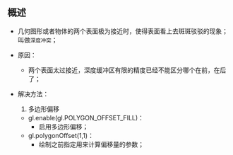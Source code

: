 ## 概述

* 几何图形或者物体的两个表面极为接近时，使得表面看上去斑斑驳驳的现象；叫做`深度冲突`；

* 原因：
  + 两个表面太过接近，深度缓冲区有限的精度已经不能区分哪个在前，在后了；

* 解决方法：
  1. 多边形偏移
    - gl.enable(gl.POLYGON_OFFSET_FILL)：
      - 启用多边形偏移；
    - gl.polygonOffset(1,1)：
      - 绘制之前指定用来计算偏移量的参数；
